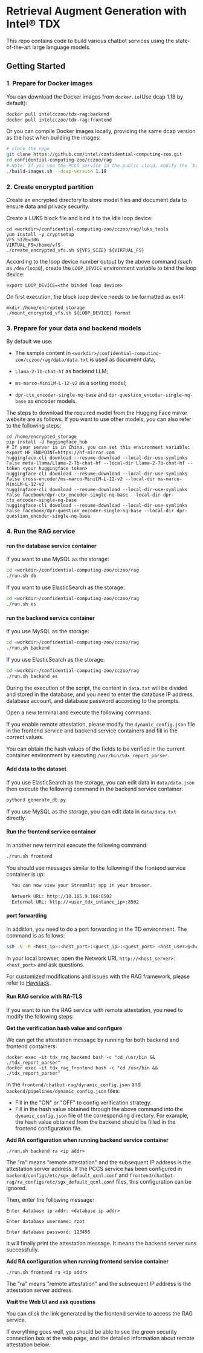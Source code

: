 # Retrieval Augment Generation with Intel&#174; TDX
This repo contains code to build various chatbot services using the state-of-the-art large language models.

## Getting Started 

### 1. Prepare for Docker images
You can download the Docker images from `docker.io`(Use dcap 1.18 by default):

```bash
docker pull intelcczoo/tdx-rag:backend
docker pull intelcczoo/tdx-rag:frontend
```

Or you can compile Docker images locally, providing the same dcap version as the host when building the images:

```bash
# clone the repo
git clone https://github.com/intel/confidential-computing-zoo.git
cd confidential-computing-zoo/cczoo/rag
# Note: If you use the PCCS service in the public cloud, modify the `backend/configs/etc/sgx_default_qcnl.conf` file and the `frontend/chatbot-rag/ra_configs/etc/sgx_default_qcnl.conf` file before building the Docker image, and fill in the correct PCCS service configuration.
./build-images.sh --dcap-version 1.18
```

### 2. Create encrypted partition
Create an encrypted directory to store model files and document data to ensure data and privacy security.

Create a LUKS block file and bind it to the idle loop device:

```shell
cd <workdir>/confidential-computing-zoo/cczoo/rag/luks_tools
yum install -y cryptsetup
VFS_SIZE=30G
VIRTUAL_FS=/home/vfS
./create_encrypted_vfs.sh ${VFS_SIZE} ${VIRTUAL_FS}
```

According to the loop device number output by the above command (such as `/dev/loop0`), create the `LOOP_DEVICE` environment variable to bind the loop device:

```shell
export LOOP_DEVICE=<the binded loop device>
```

On first execution, the block loop device needs to be formatted as ext4:

```shell
mkdir /home/encrypted_storage
./mount_encrypted_vfs.sh ${LOOP_DEVICE} format
```

### 3. Prepare for your data and backend models

By default we use:

- The sample content in `<workdir>/confidential-computing-zoo/cczoo/rag/data/data.txt` is used as document data;

- `Llama-2-7b-chat-hf` as backend LLM;
- `ms-marco-MiniLM-L-12-v2` as a sorting model;
- `dpr-ctx_encoder-single-nq-base` and `dpr-question_encoder-single-nq-base` as encoder models.

The steps to download the required model from the Hugging Face mirror website are as follows. If you want to use other models, you can also refer to the following steps:

```shell
cd /home/encrypted_storage
pip install -U huggingface_hub
# If your server is in China, you can set this environment variable: export HF_ENDPOINT=https://hf-mirror.com
huggingface-cli download --resume-download --local-dir-use-symlinks False meta-llama/Llama-2-7b-chat-hf --local-dir Llama-2-7b-chat-hf --token <your huggingface token>
huggingface-cli download --resume-download --local-dir-use-symlinks False cross-encoder/ms-marco-MiniLM-L-12-v2 --local-dir ms-marco-MiniLM-L-12-v2
huggingface-cli download --resume-download --local-dir-use-symlinks False facebook/dpr-ctx_encoder-single-nq-base --local-dir dpr-ctx_encoder-single-nq-base
huggingface-cli download --resume-download --local-dir-use-symlinks False facebook/dpr-question_encoder-single-nq-base --local-dir dpr-question_encoder-single-nq-base
```

### 4. Run the RAG service

#### run the database service container

If you want to use MySQL as the storage:

```bash
cd <workdir>/confidential-computing-zoo/cczoo/rag
./run.sh db
```

If you want to use ElasticSearch as the storage:

```bash
cd <workdir>/confidential-computing-zoo/cczoo/rag
./run.sh es
```

#### run the backend service container

If you use MySQL as the storage:

```bash
cd <workdir>/confidential-computing-zoo/cczoo/rag
./run.sh backend
```

If you use ElasticSearch as the storage:

```bash
cd <workdir>/confidential-computing-zoo/cczoo/rag
./run.sh backend_es
```

During the execution of the script, the content in `data.txt` will be divided and stored in the database, and you need to enter the database IP address, database account, and database password according to the prompts.

Open a new terminal and execute the following command:

If you enable remote attestation, please modify the `dynamic_config.json` file in the frontend service and backend service containers and fill in the correct values.

You can obtain the hash values of the fields to be verified in the current container environment by executing `/usr/bin/tdx_report_parser`.

#### Add data to the dataset
If you use ElasticSearch as the storage, you can edit data in `data/data.json` then execute the following command in the backend service container:

```bash
python3 generate_db.py
```

If you use MySQL as the storage, you can edit data in `data/data.txt` directly.

#### Run the frontend service container
In another new terminal execute the following command:

```bash
./run.sh frontend
```

You should see messages similar to the following if the frontend service container is up:

```txt
  You can now view your Streamlit app in your browser.

  Network URL: http://10.165.9.166:8502
  External URL: http://<user_tdx_intance_ip>:8502
```

#### port forwarding
In addition, you need to do a port forwarding in the TD environment. The command is as follows:

```bash
ssh -N -R <host_ip>:<host_port>:<guest_ip>:<guest_port> <host_user>@<host_server> -o TCPKeepAlive=yes
```

In your local browser, open the Network URL `http://<host_server>:<host_port>` and ask questions.

For customized modifications and issues with the RAG framework, please refer to [Haystack](https://github.com/deepset-ai/haystack/tree/main).

#### Run RAG service with RA-TLS

If you want to run the RAG service with remote attestation, you need to modify the following steps:

**Get the verification hash value and configure**

We can get the attestation message by running for both backend and frontend containers:

```shell
docker exec -it tdx_rag_backend bash -c "cd /usr/bin && ./tdx_report_parser"
docker exec -it tdx_rag_frontend bash -c "cd /usr/bin && ./tdx_report_parser"
```

In the `frontend/chatbot-rag/dynamic_config.json` and `backend/pipelines/dynamic_config.json` files:
- Fill in the "ON" or "OFF" to config verification strategy.
- Fill in the hash value obtained through the above command into the `dynamic_config.json` file of the corresponding directory. For example, the hash value obtained from the backend should be filled in the frontend configuration file.

**Add RA configuration when running backend service container**

```shell
./run.sh backend ra <ip addr>
```
The "ra" means "remote attestation" and the subsequent IP address is the attestation server address. If the PCCS service has been configured in `backend/configs/etc/sgx_default_qcnl.conf` and `frontend/chatbot-rag/ra_configs/etc/sgx_default_qcnl.conf` files, this configuration can be ignored.

Then, enter the following message:

```shell
Enter database ip addr: <database ip addr>

Enter database username: root

Enter database password: 123456
```

It will finally print the attestation message. It means the backend server runs successfully.

**Add RA configuration when running frontend service container**

```shell
./run.sh frontend ra <ip addr>
```

The "ra" means "remote attestation" and the subsequent IP address is the attestation server address.

**Visit the Web UI and ask questions**

You can click the link generated by the frontend service to access the RAG service.

If everything goes well, you should be able to see the green security connection box at the web page, and the detailed information about remote attestation below.
